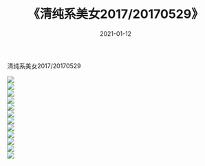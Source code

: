 ﻿---
layout: post
title:  《清纯系美女2017/20170529》
date:   2021-01-12
img: http://img.660000.xyz/Sharelink/清纯系美女/2017/20170529/000.jpg
categories: [美女, 清纯, 唯美]
---

清纯系美女2017/20170529

 ![](http://img.660000.xyz/Sharelink/清纯系美女/2017/20170529/001.png) <br>![](http://img.660000.xyz/Sharelink/清纯系美女/2017/20170529/002.png) <br>![](http://img.660000.xyz/Sharelink/清纯系美女/2017/20170529/003.png) <br>![](http://img.660000.xyz/Sharelink/清纯系美女/2017/20170529/004.png) <br>![](http://img.660000.xyz/Sharelink/清纯系美女/2017/20170529/005.png) <br>![](http://img.660000.xyz/Sharelink/清纯系美女/2017/20170529/006.png) <br>![](http://img.660000.xyz/Sharelink/清纯系美女/2017/20170529/007.png) <br>![](http://img.660000.xyz/Sharelink/清纯系美女/2017/20170529/008.png) <br>![](http://img.660000.xyz/Sharelink/清纯系美女/2017/20170529/009.png) <br>![](http://img.660000.xyz/Sharelink/清纯系美女/2017/20170529/010.png) <br>![](http://img.660000.xyz/Sharelink/清纯系美女/2017/20170529/011.png) <br>![](http://img.660000.xyz/Sharelink/清纯系美女/2017/20170529/012.png) <br>